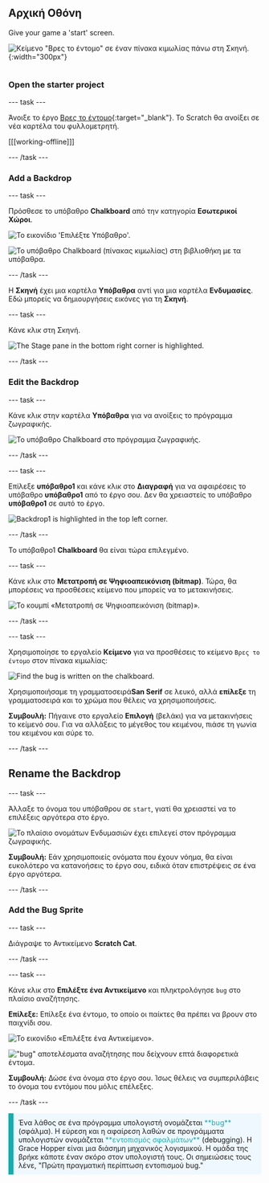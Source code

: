 ## Αρχική Οθόνη

<div style="display: flex; flex-wrap: wrap">
<div style="flex-basis: 200px; flex-grow: 1; margin-right: 15px;">
Give your game a 'start' screen.
</div>
<div>

![Κείμενο "Βρες το έντομο" σε έναν πίνακα κιμωλίας πάνω στη Σκηνή.](images/start-screen.png){:width="300px"}

</div>
</div>

### Open the starter project

--- task ---

Άνοιξε το έργο [Βρες το έντομο](https://scratch.mit.edu/projects/582214723/editor){:target="_blank"}. Το Scratch θα ανοίξει σε νέα καρτέλα του φυλλομετρητή.

[[[working-offline]]]

--- /task ---

### Add a Backdrop

--- task ---

Πρόσθεσε το υπόβαθρο **Chalkboard** από την κατηγορία **Εσωτερικοί Χώροι**.

![Το εικονίδιο 'Επιλέξτε Υπόβαθρο'.](images/backdrop-button.png)

![Το υπόβαθρο Chalkboard (πίνακας κιμωλίας) στη βιβλιοθήκη με τα υπόβαθρα.](images/chalkboard.png)

--- /task ---

Η **Σκηνή** έχει μια καρτέλα **Υπόβαθρα** αντί για μια καρτέλα **Ενδυμασίες**. Εδώ μπορείς να δημιουργήσεις εικόνες για τη **Σκηνή**.

--- task ---

Κάνε κλικ στη Σκηνή.

![The Stage pane in the bottom right corner is highlighted.](images/stage-pane.png)

--- /task ---

### Edit the Backdrop

--- task ---

Κάνε κλικ στην καρτέλα **Υπόβαθρα** για να ανοίξεις το πρόγραμμα ζωγραφικής.

![Το υπόβαθρο Chalkboard στο πρόγραμμα ζωγραφικής.](images/chalkboard-paint.png)

--- /task ---

--- task ---

Επίλεξε **υπόβαθρο1** και κάνε κλικ στο **Διαγραφή** για να αφαιρέσεις το υπόβαθρο **υπόβαθρο1** από το έργο σου. Δεν θα χρειαστείς το υπόβαθρο **υπόβαθρο1** σε αυτό το έργο.

![Backdrop1 is highlighted in the top left corner.](images/delete-backdrop1.png)

--- /task ---

Το υπόβαθρο1 **Chalkboard** θα είναι τώρα επιλεγμένο.

--- task ---

Κάνε κλικ στο **Μετατροπή σε Ψηφιοαπεικόνιση (bitmap)**. Τώρα, θα μπορέσεις να προσθέσεις κείμενο που μπορείς να το μετακινήσεις.

![Το κουμπί «Μετατροπή σε Ψηφιοαπεικόνιση (bitmap)».](images/vector-button.png)

--- /task ---

--- task ---

Χρησιμοποίησε το εργαλείο **Κείμενο** για να προσθέσεις το κείμενο `Βρες το έντομο` στον πίνακα κιμωλίας:

![Find the bug is written on the chalkboard.](images/chalkboard-text.png)

Χρησιμοποιήσαμε τη γραμματοσειρά**San Serif** σε λευκό, αλλά **επίλεξε** τη γραμματοσειρά και το χρώμα που θέλεις να χρησιμοποιήσεις.

**Συμβουλή:** Πήγαινε στο εργαλείο **Επιλογή** (βελάκι) για να μετακινήσεις το κείμενό σου. Για να αλλάξεις το μέγεθος του κειμένου, πιάσε τη γωνία του κειμένου και σύρε το.

--- /task ---

## Rename the Backdrop

--- task ---

Άλλαξε το όνομα του υπόβαθρου σε `start`, γιατί θα χρειαστεί να το επιλέξεις αργότερα στο έργο.

![Το πλαίσιο ονομάτων Ενδυμασιών έχει επιλεγεί στον πρόγραμμα ζωγραφικής.](images/start-screen-name.png)

**Συμβουλή:** Εάν χρησιμοποιείς ονόματα που έχουν νόημα, θα είναι ευκολότερο να κατανοήσεις το έργο σου, ειδικά όταν επιστρέψεις σε ένα έργο αργότερα.

--- /task ---

### Add the Bug Sprite

--- task ---

Διάγραψε το Αντικείμενο **Scratch Cat**.

--- /task ---

--- task ---

Κάνε κλικ στο **Επιλέξτε ένα Αντικείμενο** και πληκτρολόγησε `bug` στο πλαίσιο αναζήτησης.

**Επίλεξε:** Επίλεξε ένα έντομο, το οποίο οι παίκτες θα πρέπει να βρουν στο παιχνίδι σου.

![Το εικονίδιο «Επιλέξτε ένα Αντικείμενο».](images/sprite-button.png)

!["bug" αποτελέσματα αναζήτησης που δείχνουν επτά διαφορετικά έντομα.](images/bug-search.png)

**Συμβουλή:** Δώσε ένα όνομα στο έργο σου. Ίσως θέλεις να συμπεριλάβεις το όνομα του εντόμου που μόλις επέλεξες.

--- /task ---

<p style="border-left: solid; border-width:10px; border-color: #0faeb0; background-color: aliceblue; padding: 10px;">
Ένα λάθος σε ένα πρόγραμμα υπολογιστή ονομάζεται <span style="color: #0faeb0">**bug**</span> (σφάλμα). Η εύρεση και η αφαίρεση λαθών σε προγράμματα υπολογιστών ονομάζεται <span style="color: #0faeb0">**εντοπισμός σφαλμάτων**</span> (debugging). Η Grace Hopper είναι μια διάσημη μηχανικός λογισμικού. Η ομάδα της βρήκε κάποτε έναν σκόρο στον υπολογιστή τους. Οι σημειώσεις τους λένε, "Πρώτη πραγματική περίπτωση εντοπισμού bug."
</p>


